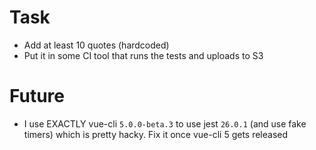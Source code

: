 # Task
* Add at least 10 quotes (hardcoded)
* Put it in some CI tool that runs the tests and uploads to S3

# Future
* I use EXACTLY vue-cli `5.0.0-beta.3` to use jest `26.0.1` (and use fake timers) which is pretty hacky. Fix it once vue-cli 5 gets released
